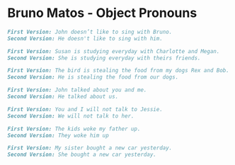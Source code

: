 # Bruno Matos - Object Pronouns

```markdown
First Version: John doesn’t like to sing with Bruno.
Second Version: He doesn't like to sing with him.
```

```markdown
First Version: Susan is studying everyday with Charlotte and Megan.
Second Version: She is studying everyday with theirs friends.
```

```markdown
First Version: The bird is stealing the food from my dogs Rex and Bob.
Second Version: He is stealing the food from our dogs.
```

```markdown
First Version: John talked about you and me.
Second Version: He talked about us.
```

```markdown
First Version: You and I will not talk to Jessie.
Second Version: We will not talk to her.
```

```markdown
First Version: The kids woke my father up. 
Second Version: They woke him up
```

```markdown
First Version: My sister bought a new car yesterday.
Second Version: She bought a new car yesterday.
```
